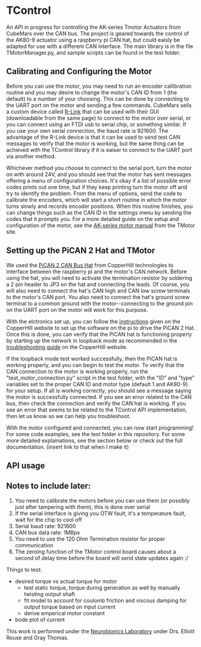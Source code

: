 # TControl
An API in progress for controlling the AK-series Tmotor Actuators from CubeMars over the CAN bus.
The project is geared towards the control of the AK80-9 actuator using a raspberry pi CAN hat, but
could eaisly be adapted for use with a different CAN interface. The main library is in the file
TMotorManager.py, and sample scripts can be found in the test folder. 

## Calibrating and Configuring the Motor
Before you can use the motor, you may need to run an encoder callibration routine and you may
desire to change the motor's CAN ID from 1 (the default) to a number of your choosing. This can be
done by connecting to the UART port on the motor and sending a few commands. CubeMars sells a custom
device called [R-Link](https://store.tmotor.com/goods.php?id=1185) that can be used with their GUI 
(downloadable from the same page) to connect to the motor over serial, or you can connect using an 
FTDI usb to serial chip, or something similar. If you use your own serial connection, the baud rate is 921600.
The advantage of the R-Link device is that it can be used to send test CAN messages to verify that 
the motor is working, but the same thing can be achieved with the TControl library if it is eaiser 
to connect to the UART port via another method. 

Whichever method you choose to connect to the serial port, turn the motor on with around 24V, and
you should see that the motor has sent messages offering a menu of configuration choices. It's okay
if a list of possible error codes prints out one time, but if they keep printing turn the motor off and
try to identify the problem. From the menu of options, send the code to calibrate the encoders, which
will start a short routine in which the motor turns slowly and records encoder positions. When this
routine finishes, you can change things such as the CAN ID in the settings menu by sending the codes that
it prompts you. For a more detailed guide on the setup and configuration of the motor, see the 
[AK-series motor manual](https://store.cubemars.com/images/file/20211201/1638329381542610.pdf)
from the TMotor site.

## Setting up the PiCAN 2 Hat and TMotor
We used the [PiCAN 2 CAN Bus Hat](https://copperhilltech.com/pican-2-can-bus-interface-for-raspberry-pi/) 
from CopperHill technologies to interface between the raspberry pi and the motor's CAN network.
Before using the hat, you will need to activate the termination resistor by soldering a 2 pin 
header to JP3 on the hat and connecting the leads. Of course, you will also need to connect
the hat's CAN high and CAN low screw terminals to the motor's CAN port. You also need to connect
the hat's ground screw terminal to a common ground with the motor--connecting to the ground pin
on the UART port on the motor will work for this purpose.

With the elctronics set up, you can follow the [instructions](https://copperhilltech.com/blog/pican2-pican3-and-picanm-driver-installation-for-raspberry-pi/)
given on the CopperHill website to set up the software on the pi to drive the PiCAN 2 Hat. 
Once this is done, you can verify that the PiCAN hat is functioning properly by
starting up the network in loopback mode as recommended in the
[troubleshooting guide](https://copperhilltech.com/blog/pican2-can-bus-board-for-raspberry-pi-functionality-test/)
on the CopperHill website. 

If the loopback mode test worked successfully, then the PiCAN hat is working properly, and you
can begin to test the motor. To verify that the CAN connection to the motor is working properly,
run the "test_motor_connection.py" script in the test folder, with the "ID" and "type" variables
set to the proper CAN ID and motor type (default 1 and AK80-9) for your setup. If all is working
correctly, you should see a message saying the motor is successfully connected. If 
you see an error related to the CAN bus, then check the connection and verify the CAN hat is working.
If you see an error that seems to be related to the TControl API implementation, then let us know
so we can help you troubleshoot.

With the motor configured and connected, you can now start programming! For some code examples,
see the test folder in this repository. For some more detailed explainations, see the section
below or check out the full documentation. (insert link to that when I make it)

## API usage


## Notes to include later:

1. You need to calibrate the motors before you can use them (or possibly just after tampering with them), this is done over serial
2. If the serial interface is giving you OTW fault, it's a temperature fault, wait for the chip to cool off
3. Serial baud rate: 921600
4. CAN bus data rate: 1MBps
5. You need to use the 120 Ohm Termination resistor for proper communication
6. The zeroing function of the TMotor control board causes about a second of delay time before the board will send state updates again :/

Things to test:
- desired torque vs actual torque for motor
    - test static torque, torque during generation as well by manually twisting output shaft
    - fit model to account for coulomb friction and viscous damping for output torque based on input current
    - derive emperical motor constant
- bode plot of current 


This work is performed under the [Neurobionics Laboratory](https://neurobionics.robotics.umich.edu/) 
under Drs. Elliott Rouse and Gray Thomas.
